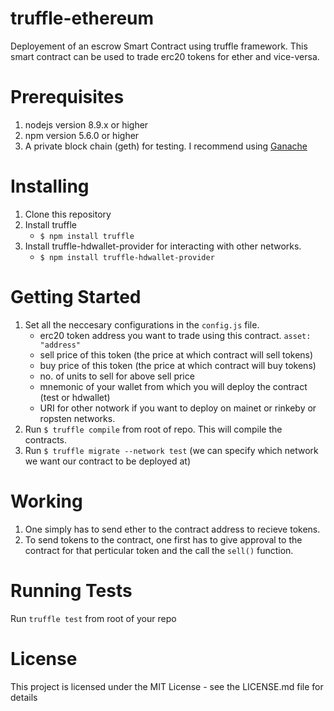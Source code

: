 # truffle-ethereum

Deployement of an escrow Smart Contract using truffle framework. This smart contract can be used to trade erc20 tokens for ether and vice-versa. 

# Prerequisites
1. nodejs version 8.9.x or higher
2. npm version 5.6.0 or higher
3. A private block chain (geth) for testing. I recommend using [Ganache](http://truffleframework.com/ganache/)

# Installing
1. Clone this repository
2. Install truffle
   * `$ npm install truffle`
3. Install truffle-hdwallet-provider for interacting with other networks.
   * `$ npm install truffle-hdwallet-provider`
   
# Getting Started
1. Set all the neccesary configurations in the `config.js` file.
   * erc20 token address you want to trade using this contract. `asset: "address"`
   * sell price of this token (the price at which contract will sell tokens)
   * buy price of this token (the price at which contract will buy tokens)
   * no. of units to sell for above sell price
   * mnemonic of your wallet from which you will deploy the contract (test or hdwallet)
   * URI for other notwork if you want to deploy on mainet or rinkeby or ropsten networks.
2. Run `$ truffle compile` from root of repo. This will compile the contracts.
3. Run `$ truffle migrate --network test` (we can specify which network we want our contract to be deployed at)

# Working
1. One simply has to send ether to the contract address to recieve tokens.
2. To send tokens to the contract, one first has to give approval to the contract for that perticular token and the call the      `sell()` function. 

# Running Tests
Run `truffle test` from root of your repo

# License
This project is licensed under the MIT License - see the LICENSE.md file for details
